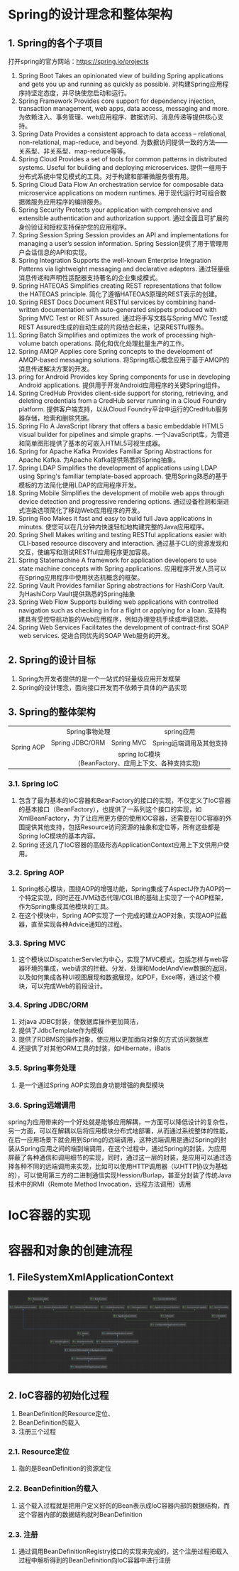 # Spring的设计理念和整体架构

## 1. Spring的各个子项目
打开spring的官方网站：https://spring.io/projects
1. Spring Boot
    Takes an opinionated view of building Spring applications and gets you up and running as quickly as possible.
    对构建Spring应用程序持坚定态度，并尽快使您启动和运行。
2. Spring Framework
    Provides core support for dependency injection, transaction management, web apps, data access, messaging and more.
    为依赖注入、事务管理、web应用程序、数据访问、消息传递等提供核心支持。
3. Spring Data
    Provides a consistent approach to data access – relational, non-relational, map-reduce, and beyond.
    为数据访问提供一致的方法——关系型、非关系型、map-reduce等等。
4. Spring Cloud
    Provides a set of tools for common patterns in distributed systems. Useful for building and deploying microservices.
    提供一组用于分布式系统中常见模式的工具。对于构建和部署微服务很有用。
5. Spring Cloud Data Flow
    An orchestration service for composable data microservice applications on modern runtimes.
    用于现代运行时可组合数据微服务应用程序的编排服务。
6. Spring Security
    Protects your application with comprehensive and extensible authentication and authorization support.
    通过全面且可扩展的身份验证和授权支持保护您的应用程序。
7. Spring Session
    Spring Session provides an API and implementations for managing a user’s session information.
    Spring Session提供了用于管理用户会话信息的API和实现。
8. Spring Integration
    Supports the well-known Enterprise Integration Patterns via lightweight messaging and declarative adapters.
    通过轻量级消息传递和声明性适配器支持著名的企业集成模式。
9. Spring HATEOAS
    Simplifies creating REST representations that follow the HATEOAS principle.
    简化了遵循HATEOAS原理的REST表示的创建。
10. Spring REST Docs
    Document RESTful services by combining hand-written documentation with auto-generated snippets produced with Spring MVC Test or REST Assured.
    通过将手写文档与Spring MVC Test或REST Assured生成的自动生成的片段结合起来，记录RESTful服务。
11. Spring Batch
    Simplifies and optimizes the work of processing high-volume batch operations.
    简化和优化处理批量生产的工作。
12. Spring AMQP
    Applies core Spring concepts to the development of AMQP-based messaging solutions.
    将Spring核心概念应用于基于AMQP的消息传递解决方案的开发。
13. pring for Android
    Provides key Spring components for use in developing Android applications.
    提供用于开发Android应用程序的关键Spring组件。
14. Spring CredHub
    Provides client-side support for storing, retrieving, and deleting credentials from a CredHub server running in a Cloud Foundry platform.
    提供客户端支持，以从Cloud Foundry平台中运行的CredHub服务器存储，检索和删除凭据。
15. Spring Flo
    A JavaScript library that offers a basic embeddable HTML5 visual builder for pipelines and simple graphs.
    一个JavaScript库，为管道和简单图形提供了基本的可嵌入HTML5可视生成器。
16. Spring for Apache Kafka
    Provides Familiar Spring Abstractions for Apache Kafka.
    为Apache Kafka提供熟悉的Spring抽象。
17. Spring LDAP
    Simplifies the development of applications using LDAP using Spring's familiar template-based approach.
    使用Spring熟悉的基于模板的方法简化使用LDAP的应用程序开发。
18. Spring Mobile
    Simplifies the development of mobile web apps through device detection and progressive rendering options.
    通过设备检测和渐进式渲染选项简化了移动Web应用程序的开发。
19. Spring Roo
    Makes it fast and easy to build full Java applications in minutes.
    使您可以在几分钟内快速轻松地构建完整的Java应用程序。
20. Spring Shell
    Makes writing and testing RESTful applications easier with CLI-based resource discovery and interaction.
    通过基于CLI的资源发现和交互，使编写和测试RESTful应用程序更加容易。
21. Spring Statemachine
    A framework for application developers to use state machine concepts with Spring applications.
    应用程序开发人员可以在Spring应用程序中使用状态机概念的框架。
22. Spring Vault
    Provides familiar Spring abstractions for HashiCorp Vault.
    为HashiCorp Vault提供熟悉的Spring抽象
23. Spring Web Flow
    Supports building web applications with controlled navigation such as checking in for a flight or applying for a loan.
    支持构建具有受控导航功能的Web应用程序，例如办理登机手续或申请贷款。
24. Spring Web Services
    Facilitates the development of contract-first SOAP web services.
    促进合同优先的SOAP Web服务的开发。

## 2. Spring的设计目标
1. Spring为开发者提供的是一个一站式的轻量级应用开发框架
2. Spring的设计理念，面向接口开发而不依赖于具体的产品实现

## 3. Spring的整体架构
<table style="text-align:center;">
	<tr>
	    <td rowspan="3">Spring AOP</td>
	    <td colspan="3">Spring事物处理</td>
	    <td colspan="3">spring应用</td>
	</tr>
	<tr>
	    <td colspan="2">Spring JDBC/ORM</td>
	    <td colspan="2">Spring MVC</td>
        <td colspan="2">Spring远端调用及其他支持</td>
	</tr>
	<tr>
	    <td colspan="6">spring IoC模块</br>(BeanFactory、应用上下文、各种支持实现)</td>
	</tr>
</table>

### 3.1. Spring IoC
1. 包含了最为基本的IoC容器和BeanFactory的接口的实现，不仅定义了IoC容器的基本接口（BeanFactory），也提供了一系列这个接口的实现，如XmlBeanFactory，为了让应用更方便的使用IOC容器，还需要在IOC容器的外围提供其他支持，包括Resource访问资源的抽象和定位等，所有这些都是Spring IoC模块的基本内容。
2. Spring 还这几了IoC容器的高级形态ApplicationContext应用上下文供用户使用。

### 3.2. Spring AOP 
1. Spring核心模块，围绕AOP的增强功能，Spring集成了AspectJ作为AOP的一个特定实现，同时还在JVM动态代理/CGLIB的基础上实现了一个AOP框架，作为Spring集成其他模块的工具。
2. 在这个模块中，Spring AOP实现了一个完成的建立AOP对象，实现AOP拦截器，直至实现各种Advice通知的过程。

### 3.3. Spring MVC
1. 这个模块以DispatcherServlet为中心，实现了MVC模式，包括怎样与web容器环境的集成，web请求的拦截、分发、处理和ModelAndView数据的返回，以及如何集成各种UI视图展现和数据展现，如PDF，Excel等，通过这个模块，可以完成Web的前段设计。

### 3.4. Spring JDBC/ORM
1. 对java JDBC封装，使数据库操作更加简洁，
2. 提供了JdbcTemplate作为模板
3. 提供了RDBMS的操作对象，使应用以更加面向对象的方式访问数据库
4. 还提供了对其他ORM工具的封装，如Hibernate，iBatis

### 3.5. Spring事务处理
1. 是一个通过Spring AOP实现自身功能增强的典型模块

### 3.6. Spring远端调用
spring为应用带来的一个好处就是能够应用解耦，一方面可以降低设计的复杂性，另一方面，可以在解耦以后将应用模块分布式地部署，从而通过系统整体的性能，在后一应用场景下就会用到Spring的远端调用，这种远端调用是通过Spring的封装从Spring应用之间的端到端调用，在这个过程中，通过Spring的封装，为应用屏蔽了各种通信和调用细节的实现，同时，通过这一层的封装，是应用可以通过选择各种不同的远端调用来实现，比如可以使用HTTP调用器（以HTTP协议为基础的），可以使用第三方的二进制通信实现Hession/Burlap，甚至分封装了传统Java技术中的RMI（Remote Method Invocation，远程方法调用）调用



# IoC容器的实现

# 容器和对象的创建流程

## 1. FileSystemXmlApplicationContext

![](img/2022-06-11-21-00-14.png)



## 2. IoC容器的初始化过程

1. BeanDefinition的Resource定位、
2. BeanDefinition的载入 
3. 注册三个过程

### 2.1. Resource定位

1. 指的是BeanDefinition的资源定位

### 2.2. BeanDefinition的载入

1. 这个载入过程就是把用户定义好的的Bean表示成IoC容器内部的数据结构，而这个容器内部的数据结构就时BeanDefinition

### 2.3. 注册
1. 通过调用BeanDefinitionRegistry接口的实现来完成的，这个注册过程把载入过程中解析得到的BeanDefinition向IoC容器中进行注册




